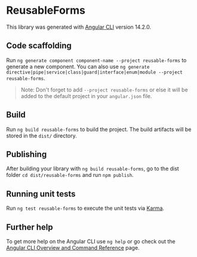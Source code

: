 # ReusableForms

This library was generated with [Angular CLI](https://github.com/angular/angular-cli) version 14.2.0.

## Code scaffolding

Run `ng generate component component-name --project reusable-forms` to generate a new component. You can also use `ng generate directive|pipe|service|class|guard|interface|enum|module --project reusable-forms`.

> Note: Don't forget to add `--project reusable-forms` or else it will be added to the default project in your `angular.json` file.

## Build

Run `ng build reusable-forms` to build the project. The build artifacts will be stored in the `dist/` directory.

## Publishing

After building your library with `ng build reusable-forms`, go to the dist folder `cd dist/reusable-forms` and run `npm publish`.

## Running unit tests

Run `ng test reusable-forms` to execute the unit tests via [Karma](https://karma-runner.github.io).

## Further help

To get more help on the Angular CLI use `ng help` or go check out the [Angular CLI Overview and Command Reference](https://angular.io/cli) page.
